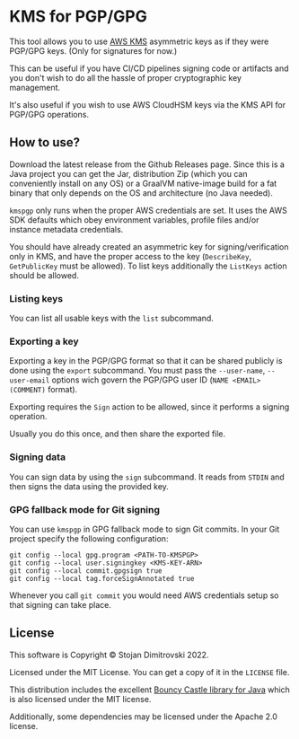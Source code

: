 # KMS for PGP/GPG

This tool allows you to use [AWS KMS][aws-kms] asymmetric keys as if they were
PGP/GPG keys. (Only for signatures for now.)

This can be useful if you have CI/CD pipelines signing code or artifacts and
you don't wish to do all the hassle of proper cryptographic key management.

It's also useful if you wish to use AWS CloudHSM keys via the KMS API for
PGP/GPG operations.

## How to use?

Download the latest release from the Github Releases page. Since this is a Java
project you can get the Jar, distribution Zip (which you can conveniently
install on any OS) or a GraalVM native-image build for a fat binary that only
depends on the OS and architecture (no Java needed).

`kmspgp` only runs when the proper AWS credentials are set. It uses the AWS SDK
defaults which obey environment variables, profile files and/or instance
metadata credentials.

You should have already created an asymmetric key for signing/verification
only in KMS, and have the proper access to the key (`DescribeKey`,
`GetPublicKey` must be allowed). To list keys additionally the `ListKeys`
action should be allowed.

### Listing keys

You can list all usable keys with the `list` subcommand.

### Exporting a key

Exporting a key in the PGP/GPG format so that it can be shared publicly is done
using the `export` subcommand. You must pass the `--user-name`, `--user-email`
options wich govern the PGP/GPG user ID (`NAME <EMAIL> (COMMENT)` format).

Exporting requires the `Sign` action to be allowed, since it performs a signing
operation.

Usually you do this once, and then share the exported file.

### Signing data

You can sign data by using the `sign` subcommand. It reads from `STDIN` and
then signs the data using the provided key.

### GPG fallback mode for Git signing

You can use `kmspgp` in GPG fallback mode to sign Git commits. In your Git
project specify the following configuration:

```
git config --local gpg.program <PATH-TO-KMSPGP>
git config --local user.signingkey <KMS-KEY-ARN>
git config --local commit.gpgsign true
git config --local tag.forceSignAnnotated true
```

Whenever you call `git commit` you would need AWS credentials setup so that
signing can take place.

## License

This software is Copyright &copy; Stojan Dimitrovski 2022.

Licensed under the MIT License. You can get a copy of it in the `LICENSE` file.

This distribution includes the excellent [Bouncy Castle library for Java][bc]
which is also licensed under the MIT license.

Additionally, some dependencies may be licensed under the Apache 2.0 license.

[aws-kms]: https://docs.aws.amazon.com/kms/latest/developerguide/overview.html
[bc]: https://www.bouncycastle.org/java.html
